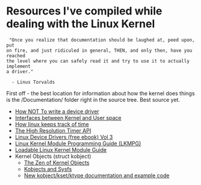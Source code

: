 # Resources I've compiled while dealing with the Linux Kernel

     "Once you realize that documentation should be laughed at, peed upon, put
    on fire, and just ridiculed in general, THEN, and only then, have you reached
    the level where you can safely read it and try to use it to actually implement
    a driver."

      - Linus Torvalds

First off - the best location for information about how the kernel does things is the /Documentation/ folder right in the source tree. Best source yet.

-   [How NOT To write a device driver](http://www.fenrus.org/how-to-not-write-a-device-driver-paper.pdf)
-   [Interfaces between Kernel and User space](http://people.ee.ethz.ch/~arkeller/linux/kernel_user_space_howto.html)
-   [How linux keeps track of time](http://www.tldp.org/HOWTO/Clock-2.html)
-   [The High Resolution Timer API](http://lwn.net/Articles/167897/)
-   [Linux Device Drivers (free ebook) Vol 3](http://lwn.net/Kernel/LDD3/)
-   [Linux Kernel Module Programming Guide (LKMPG)](http://www.tldp.org/LDP/lkmpg/2.6/html/)
-   [Loadable Linux Kernel Module Guide](http://tldp.org/HOWTO/Module-HOWTO/)
-   Kernel Objects (struct kobject)
    -   [The Zen of Kernel Objects](http://lwn.net/Articles/51437/)
    -   [Kobjects and Sysfs](http://lwn.net/Articles/54651/)
    -   [New kobject/kset/ktype documentation and example code](http://lwn.net/Articles/260139/)
